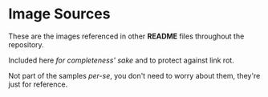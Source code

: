 # Image Sources

These are the images referenced in other **README** files throughout the repository.

Included here _for completeness' sake_ and to protect against link rot.

Not part of the samples _per-se_, you don't need to worry about them, they're just for reference.
